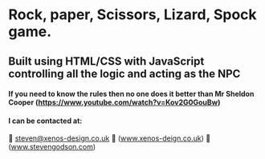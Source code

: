 # Rock, paper, Scissors, Lizard, Spock game.

## Built using HTML/CSS with JavaScript controlling all the logic and acting as the NPC

#### If you need to know the rules then no one does it better than Mr Sheldon Cooper (https://www.youtube.com/watch?v=Kov2G0GouBw)

#### I can be contacted at:
:e-mail: steven@xenos-design.co.uk
:office: (www.xenos-deign.co.uk)
:house_with_garden: (www.stevengodson.com)
